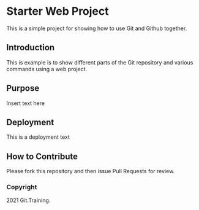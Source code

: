 # Starter Web Project
This is a simple project for showing how to use Git and Github together.

## Introduction
This is example is to show different parts of the Git repository and various commands using a web project.

## Purpose
Insert text here

## Deployment
This is a deployment text

## How to Contribute
Please fork this repository and then issue Pull Requests for review.

### Copyright
2021 Git.Training.